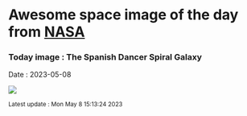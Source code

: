 
# Awesome space image of the day from [NASA](https://api.nasa.gov/)

### Today image : The Spanish Dancer Spiral Galaxy
Date : 2023-05-08

![](https://apod.nasa.gov/apod/image/2305/NGC1566_HubbleOdenthal_960.jpg)

<small>Latest update : Mon May  8 15:13:24 2023</small>
        
